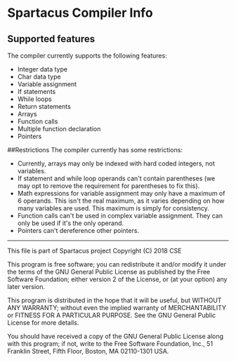 # Spartacus Compiler Info
## Supported features
The compiler currently supports the following features:

* Integer data type
* Char data type
* Variable assignment
* If statements
* While loops
* Return statements
* Arrays
* Function calls
* Multiple function declaration
* Pointers

##Restrictions
The compiler currently has some restrictions:

* Currently, arrays may only be indexed with hard coded integers, not variables.
* If statement and while loop operands can't contain parentheses (we may opt to remove the requirement
for parentheses to fix this).
* Math expressions for variable assignment may only have a maximum of 6 operands. This isn't the real 
maximum, as it varies depending on how many variables are used. This maximum is simply for consistency.
* Function calls can't be used in complex variable assignment. They can only be used if it's the only operand.
* Pointers can't dereference other pointers.

- - -
This file is part of Spartacus project
Copyright (C) 2018  CSE

This program is free software; you can redistribute it and/or modify
it under the terms of the GNU General Public License as published by
the Free Software Foundation; either version 2 of the License, or
(at your option) any later version.

This program is distributed in the hope that it will be useful,
but WITHOUT ANY WARRANTY; without even the implied warranty of
MERCHANTABILITY or FITNESS FOR A PARTICULAR PURPOSE.  See the
GNU General Public License for more details.

You should have received a copy of the GNU General Public License along
with this program; if not, write to the Free Software Foundation, Inc.,
51 Franklin Street, Fifth Floor, Boston, MA 02110-1301 USA.